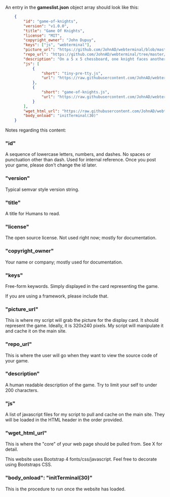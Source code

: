 An entry in the **gameslist.json** object array should look like this:

``` json
    {
        "id": "game-of-knights",
        "version": "v1.0.0",
        "title": "Game Of Knights",
        "license": "MIT",
        "copyright_owner": "John Dupuy",
        "keys": ["js", "webterminal"],
        "picture_url": "https://github.com/JohnAD/webterminal/blob/master/knights_example/splash-card-image.png?raw=true",
        "repo_url": "https://github.com/JohnAD/webterminal/tree/master/knights_example",
        "description": "On a 5 x 5 chessboard, one knight faces another knight. Each turn, a knight can only jump to a place never before occupied. Last knight moving wins.",
        "js": [
            {
                "short": "tiny-pre-tty.js", 
                "url": "https://raw.githubusercontent.com/JohnAD/webterminal/master/knights_example/tiny_pre_tty.js"
            },
            {
                "short": "game-of-knights.js",
                "url": "https://raw.githubusercontent.com/JohnAD/webterminal/master/knights_example/game_of_knights.js"
            }
        ],
        "wget_html_url": "https://raw.githubusercontent.com/JohnAD/webterminal/master/knights_example/core.html",
        "body_onload": "initTerminal(30)"
    }
```

Notes regarding this content:

### "id"

A sequence of lowercase letters, numbers, and dashes. No spaces or punctuation other than dash. Used for internal reference. Once you
post your game, please don't change the id later.

### "version"

Typical semvar style version string.

### "title"

A title for Humans to read.

### "license"

The open source license. Not used right now; mostly for documentation.

### "copyright_owner"

Your name or company; mostly used for documentation.

### "keys"

Free-form keywords. Simply displayed in the card representing the game.

If you are using a framework, please include that.

### "picture_url"

This is where my script will grab the picture for the display card. It should represent the game. Ideally, it is 320x240 pixels. My
script will manipulate it and cache it on the main site.

### "repo_url"

This is where the user will go when they want to view the source code of your game.

### "description"

A human readable description of the game. Try to limit your self to under 200 characters.

### "js"

A list of javascript files for my script to pull and cache on the main site. They will be loaded in the HTML header in the order provided.

### "wget_html_url"

This is where the "core" of your web page should be pulled from. See X for detail.

This website uses Bootstrap 4 fonts/css/javascript. Feel free to decorate using Bootstraps CSS.

### "body_onload": "initTerminal(30)"

This is the procedure to run once the website has loaded.
